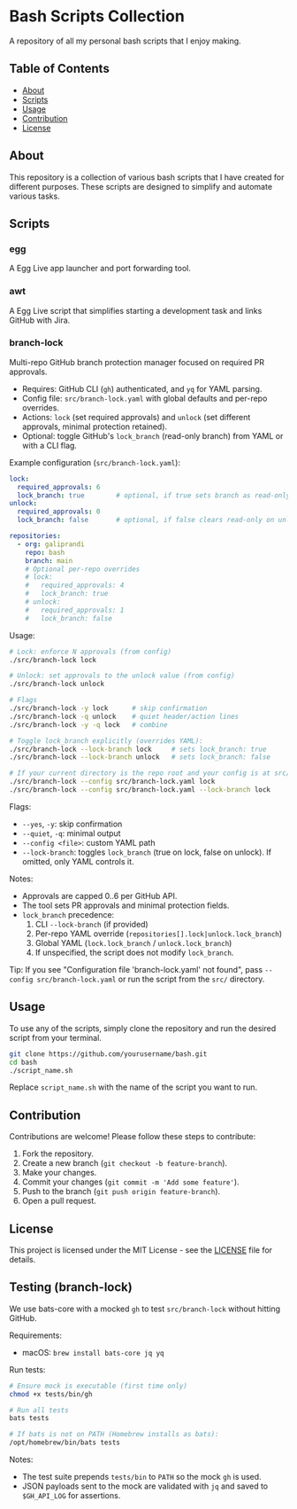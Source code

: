 # Bash Scripts Collection

A repository of all my personal bash scripts that I enjoy making.

## Table of Contents
- [About](#about)
- [Scripts](#scripts)
- [Usage](#usage)
- [Contribution](#contribution)
- [License](#license)

## About

This repository is a collection of various bash scripts that I have created for different purposes. These scripts are designed to simplify and automate various tasks.

## Scripts

### egg
A Egg Live app launcher and port forwarding tool.

### awt
A Egg Live script that simplifies starting a development task and links GitHub with Jira.

### branch-lock
Multi-repo GitHub branch protection manager focused on required PR approvals.

- Requires: GitHub CLI (`gh`) authenticated, and `yq` for YAML parsing.
- Config file: `src/branch-lock.yaml` with global defaults and per-repo overrides.
- Actions: `lock` (set required approvals) and `unlock` (set different approvals, minimal protection retained).
- Optional: toggle GitHub's `lock_branch` (read-only branch) from YAML or with a CLI flag.

Example configuration (`src/branch-lock.yaml`):

```yaml
lock:
  required_approvals: 6
  lock_branch: true        # optional, if true sets branch as read-only on lock
unlock:
  required_approvals: 0
  lock_branch: false       # optional, if false clears read-only on unlock

repositories:
  - org: galiprandi
    repo: bash
    branch: main
    # Optional per-repo overrides
    # lock:
    #   required_approvals: 4
    #   lock_branch: true
    # unlock:
    #   required_approvals: 1
    #   lock_branch: false
```

Usage:

```bash
# Lock: enforce N approvals (from config)
./src/branch-lock lock

# Unlock: set approvals to the unlock value (from config)
./src/branch-lock unlock

# Flags
./src/branch-lock -y lock      # skip confirmation
./src/branch-lock -q unlock    # quiet header/action lines
./src/branch-lock -y -q lock   # combine

# Toggle lock_branch explicitly (overrides YAML):
./src/branch-lock --lock-branch lock     # sets lock_branch: true
./src/branch-lock --lock-branch unlock   # sets lock_branch: false

# If your current directory is the repo root and your config is at src/branch-lock.yaml:
./src/branch-lock --config src/branch-lock.yaml lock
./src/branch-lock --config src/branch-lock.yaml --lock-branch lock
```

Flags:

- `--yes`, `-y`: skip confirmation
- `--quiet`, `-q`: minimal output
- `--config <file>`: custom YAML path
- `--lock-branch`: toggles `lock_branch` (true on lock, false on unlock). If omitted, only YAML controls it.

Notes:

- Approvals are capped 0..6 per GitHub API.
- The tool sets PR approvals and minimal protection fields.
- `lock_branch` precedence:
  1) CLI `--lock-branch` (if provided)
  2) Per-repo YAML override (`repositories[].lock|unlock.lock_branch`)
  3) Global YAML (`lock.lock_branch` / `unlock.lock_branch`)
  4) If unspecified, the script does not modify `lock_branch`.

Tip: If you see "Configuration file 'branch-lock.yaml' not found", pass `--config src/branch-lock.yaml` or run the script from the `src/` directory.

## Usage

To use any of the scripts, simply clone the repository and run the desired script from your terminal.

```bash
git clone https://github.com/yourusername/bash.git
cd bash
./script_name.sh
```

Replace `script_name.sh` with the name of the script you want to run.

## Contribution

Contributions are welcome! Please follow these steps to contribute:

1. Fork the repository.
2. Create a new branch (`git checkout -b feature-branch`).
3. Make your changes.
4. Commit your changes (`git commit -m 'Add some feature'`).
5. Push to the branch (`git push origin feature-branch`).
6. Open a pull request.

## License

This project is licensed under the MIT License - see the [LICENSE](LICENSE) file for details.

## Testing (branch-lock)

We use bats-core with a mocked `gh` to test `src/branch-lock` without hitting GitHub.

Requirements:

- macOS: `brew install bats-core jq yq`

Run tests:

```bash
# Ensure mock is executable (first time only)
chmod +x tests/bin/gh

# Run all tests
bats tests

# If bats is not on PATH (Homebrew installs as bats):
/opt/homebrew/bin/bats tests
```

Notes:

- The test suite prepends `tests/bin` to `PATH` so the mock `gh` is used.
- JSON payloads sent to the mock are validated with `jq` and saved to `$GH_API_LOG` for assertions.
